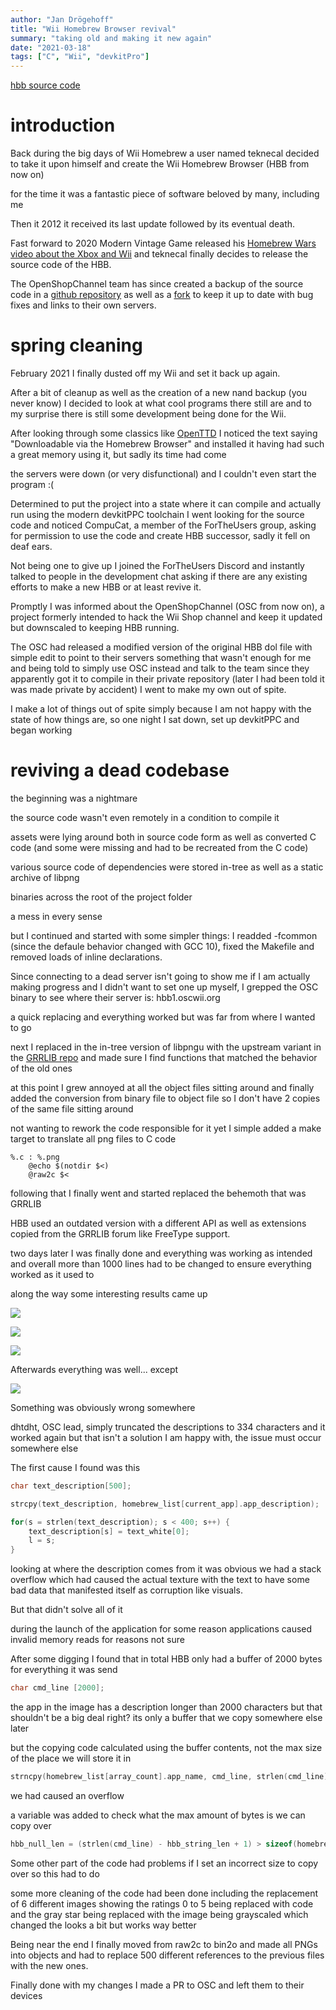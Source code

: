 ```yaml
---
author: "Jan Drögehoff"
title: "Wii Homebrew Browser revival"
summary: "taking old and making it new again"
date: "2021-03-18"
tags: ["C", "Wii", "devkitPro"]
---
```


[hbb source code](https://github.com/Jan200101/hbb)

# introduction

Back during the big days of Wii Homebrew a user named teknecal decided to take it upon himself and create the Wii Homebrew Browser (HBB from now on)

for the time it was a fantastic piece of software beloved by many, including me

Then it 2012 it received its last update followed by its eventual death.

Fast forward to 2020 Modern Vintage Game released his [Homebrew Wars video about the Xbox and Wii](https://youtu.be/F0EZQsFulJs) and teknecal finally decides to release the source code of the HBB.

The OpenShopChannel team has since created a backup of the source code in a [github repository](https://github.com/OpenShopChannel/HomebrewBrowser) as well as a [fork](https://github.com/OpenShopChannel/OSCHomebrewBrowser) to keep it up to date with bug fixes and links to their own servers.

# spring cleaning

February 2021 I finally dusted off my Wii and set it back up again.

After a bit of cleanup as well as the creation of a new nand backup (you never know) I decided to look at what cool programs there still are and to my surprise there is still some development being done for the Wii.

After looking through some classics like [OpenTTD](https://wiibrew.org/wiki/OpenTTD) I noticed the text saying "Downloadable via the Homebrew Browser" and installed it having had such a great memory using it, but sadly its time had come

the servers were down (or very disfunctional) and I couldn't even start the program :(

Determined to put the project into a state where it can compile and actually run using the modern devkitPPC toolchain I went looking for the source code and noticed CompuCat, a member of the ForTheUsers group, asking for permission to use the code and create  HBB successor, sadly it fell on deaf ears.

Not being one to give up I joined the ForTheUsers Discord and instantly talked to people in the development chat asking if there are any existing efforts to make a new HBB or at least revive it.

Promptly I was informed about the OpenShopChannel (OSC from now on), a project formerly intended to hack the Wii Shop channel and keep it updated but downscaled to keeping HBB running.

The OSC had released a modified version of the original HBB dol file with simple edit to point to their servers something that wasn't enough for me and being told to simply use OSC instead and talk to the team since they apparently got it to compile in their private repository (later I had been told it was made private by accident) I went to make my own out of spite.

I make a lot of things out of spite simply because I am not happy with the state of how things are, so one night I sat down, set up devkitPPC and began working


# reviving a dead codebase

the beginning was a nightmare

the source code wasn't even remotely in a condition to compile it

assets were lying around both in source code form as well as converted C code (and some were missing and had to be recreated from the C code)

various source code of dependencies were stored in-tree as well as a static archive of libpng

binaries across the root of the project folder

a mess in every sense

but I continued and started with some simpler things:
I readded -fcommon (since the defaule behavior changed with GCC 10), fixed the Makefile and removed loads of inline declarations.

Since connecting to a dead server isn't going to show me if I am actually making progress and I didn't want to set one up myself, I grepped the OSC binary to see where their server is: hbb1.oscwii.org

a quick replacing and everything worked but was far from where I wanted to go

next I replaced in the in-tree version of libpngu with the upstream variant in the [GRRLIB repo](https://github.com/GRRLIB/GRRLIB/tree/master/GRRLIB/lib) and made sure I find functions that matched the behavior of the old ones

at this point I grew annoyed at all the object files sitting around and finally added the conversion from binary file to object file so I don't have 2 copies of the same file sitting around

not wanting to rework the code responsible for it yet I simple added a make target to translate all png files to C code
```make
%.c : %.png
	@echo $(notdir $<) 
	@raw2c $<
```

following that I finally went and started replaced the behemoth that was GRRLIB

HBB used an outdated version with a different API as well as extensions copied from the GRRLIB forum like FreeType support.

two days later I was finally done and everything was working as intended and overall more than 1000 lines had to be changed to ensure everything worked as it used to

along the way some interesting results came up

![](/images/hbb/unknown1.png)

![](/images/hbb/IMG_20210306_215457.jpg)

![](/images/hbb/IMG_20210306_220231.jpg)

Afterwards everything was well... except

![](/images/hbb/unknown.png)

Something was obviously wrong somewhere

dhtdht, OSC lead, simply truncated the descriptions to 334 characters and it worked again
but that isn't a solution I am happy with, the issue must occur somewhere else

The first cause I found was this

```c
char text_description[500];

strcpy(text_description, homebrew_list[current_app].app_description);

for(s = strlen(text_description); s < 400; s++) {
	text_description[s] = text_white[0];
	l = s;
}
```

looking at where the description comes from it was obvious we had a stack overflow which had caused the actual texture with the text to have some bad data that manifested itself as corruption like visuals.

But that didn't solve all of it

during the launch of the application for some reason applications caused invalid memory reads for reasons not sure

After some digging I found that in total HBB only had a buffer of 2000 bytes for everything it was send

```c
char cmd_line [2000];
```

the app in the image has a description longer than 2000 characters but that shouldn't be a big deal right?
its only a buffer that we copy somewhere else later

but the copying code calculated using the buffer contents, not the max size of the place we will store it in

```c
strncpy(homebrew_list[array_count].app_name, cmd_line, strlen(cmd_line) - hbb_string_len);
```

we had caused an overflow

a variable was added to check what the max amount of bytes is we can copy over
```c
hbb_null_len = (strlen(cmd_line) - hbb_string_len + 1) > sizeof(homebrew_list[array_count].app_author) ? sizeof(homebrew_list[array_count].app_author) : strlen(cmd_line) - hbb_string_len + 1;  
```

Some other part of the code had problems if I set an incorrect size to copy over so this had to do

some more cleaning of the code had been done including the replacement of 6 different images showing the ratings 0 to 5 being replaced with code and the gray star being replaced with the image being grayscaled which changed the looks a bit but works way better

Being near the end I finally moved from raw2c to bin2o and made all PNGs into objects and had to replace 500 different references to the previous files with the new ones.

Finally done with my changes I made a PR to OSC and left them to their devices
